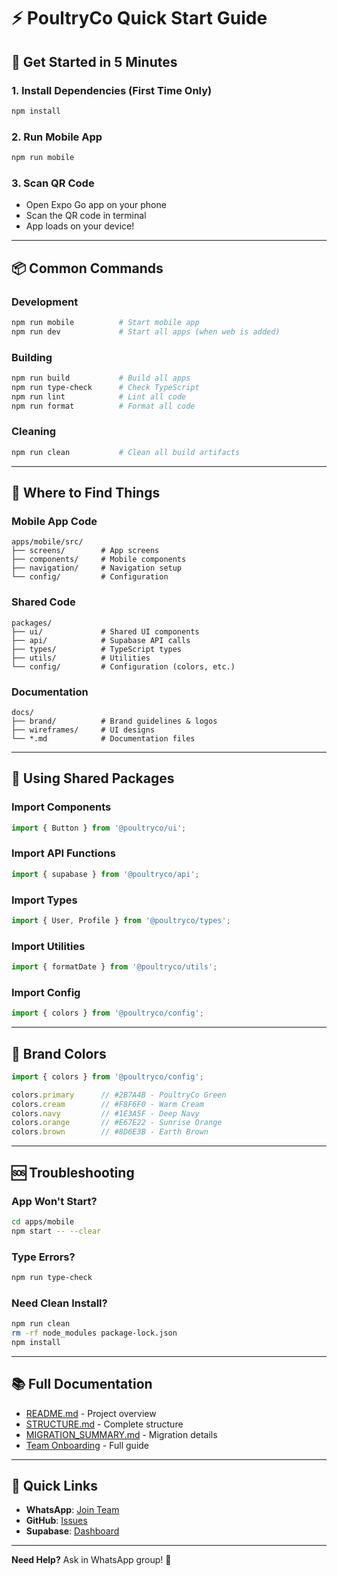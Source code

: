 # ⚡ PoultryCo Quick Start Guide

## 🚀 Get Started in 5 Minutes

### 1. Install Dependencies (First Time Only)
```bash
npm install
```

### 2. Run Mobile App
```bash
npm run mobile
```

### 3. Scan QR Code
- Open Expo Go app on your phone
- Scan the QR code in terminal
- App loads on your device!

---

## 📦 Common Commands

### Development
```bash
npm run mobile          # Start mobile app
npm run dev             # Start all apps (when web is added)
```

### Building
```bash
npm run build           # Build all apps
npm run type-check      # Check TypeScript
npm run lint            # Lint all code
npm run format          # Format all code
```

### Cleaning
```bash
npm run clean           # Clean all build artifacts
```

---

## 📁 Where to Find Things

### Mobile App Code
```
apps/mobile/src/
├── screens/        # App screens
├── components/     # Mobile components
├── navigation/     # Navigation setup
└── config/         # Configuration
```

### Shared Code
```
packages/
├── ui/             # Shared UI components
├── api/            # Supabase API calls
├── types/          # TypeScript types
├── utils/          # Utilities
└── config/         # Configuration (colors, etc.)
```

### Documentation
```
docs/
├── brand/          # Brand guidelines & logos
├── wireframes/     # UI designs
└── *.md            # Documentation files
```

---

## 🎨 Using Shared Packages

### Import Components
```typescript
import { Button } from '@poultryco/ui';
```

### Import API Functions
```typescript
import { supabase } from '@poultryco/api';
```

### Import Types
```typescript
import { User, Profile } from '@poultryco/types';
```

### Import Utilities
```typescript
import { formatDate } from '@poultryco/utils';
```

### Import Config
```typescript
import { colors } from '@poultryco/config';
```

---

## 🎨 Brand Colors

```typescript
import { colors } from '@poultryco/config';

colors.primary      // #2B7A4B - PoultryCo Green
colors.cream        // #F8F6F0 - Warm Cream
colors.navy         // #1E3A5F - Deep Navy
colors.orange       // #E67E22 - Sunrise Orange
colors.brown        // #8D6E3B - Earth Brown
```

---

## 🆘 Troubleshooting

### App Won't Start?
```bash
cd apps/mobile
npm start -- --clear
```

### Type Errors?
```bash
npm run type-check
```

### Need Clean Install?
```bash
npm run clean
rm -rf node_modules package-lock.json
npm install
```

---

## 📚 Full Documentation

- [README.md](./README.md) - Project overview
- [STRUCTURE.md](./STRUCTURE.md) - Complete structure
- [MIGRATION_SUMMARY.md](./MIGRATION_SUMMARY.md) - Migration details
- [Team Onboarding](./docs/poultryco-team-onboarding.md) - Full guide

---

## 🔗 Quick Links

- **WhatsApp**: [Join Team](https://chat.whatsapp.com/Gjay6t2n6Nf000DwFbLFP8)
- **GitHub**: [Issues](https://github.com/vjanagaran/poultryco/issues)
- **Supabase**: [Dashboard](https://supabase.com/dashboard)

---

**Need Help?** Ask in WhatsApp group! 💬


